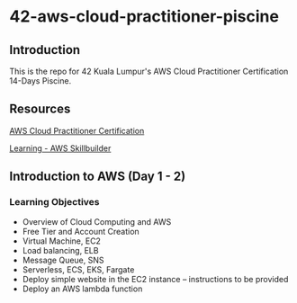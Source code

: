 # 42-aws-cloud-practitioner-piscine

## Introduction

This is the repo for 42 Kuala Lumpur's AWS Cloud Practitioner Certification 14-Days Piscine.

## Resources

[AWS Cloud Practitioner Certification](https://aws.amazon.com/certification/certified-cloud-practitioner/)

[Learning - AWS Skillbuilder](https://skillbuilder.aws/getstarted)

## Introduction to AWS (Day 1 - 2)

### Learning Objectives

- Overview of Cloud Computing and
  AWS
- Free Tier and Account Creation
- Virtual Machine, EC2
- Load balancing, ELB
- Message Queue, SNS
- Serverless, ECS, EKS, Fargate
- Deploy simple website in the EC2
  instance – instructions to be
  provided
- Deploy an AWS lambda function

